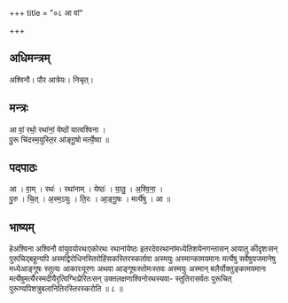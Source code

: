 +++
title = "०८ आ वां"

+++
## अधिमन्त्रम्
अश्विनौ। पौर आत्रेयः। निचृत्।

## मन्त्रः
आ वां॒ रथो॒ रथा॑नां॒ येष्ठो॑ यात्वश्विना ।  
पु॒रू चि॑दस्म॒युस्ति॒र आ॑ङ्गू॒षो मर्त्ये॒ष्वा ॥

## पदपाठः
आ । वा॒म् । रथः॑ । रथा॑नाम् । येष्ठः॑ । या॒तु॒ । अ॒श्वि॒ना॒ ।  
पु॒रु । चि॒त् । अ॒स्म॒ऽयुः । ति॒रः । आ॒ङ्गू॒षः । मर्त्ये॑षु । आ ॥

## भाष्यम्
हेअश्विना अश्विनौ वांयुवयोरथःएकोरथः रथानांयेष्ठः इतरदेवरथानांमध्येतिशयेनगन्तासन् आयातु कीदृशःसन् पुरूचिद्बहून्यपि अस्मद्विरोधिनस्तिरोहिंसकस्तिरस्कर्तावा अस्मयुः अस्मान्कामयमानः मर्त्येषु सर्वेषुयजमानेषु मध्येआङ्गूषः स्तुत्यः आकारःपूरणः अथवा आङ्गूषःस्तोमःस्तवः अस्मयुः अस्मान् बलैर्योक्तुङ्कामयमानः मर्त्येषुमर्त्यैरस्मदीयैरृत्विग्भिःप्रेरितःसन् उक्तलक्षणाश्विनोरथस्यवा- स्तुतिरासर्वतः पुरूचित् पुरूण्यपिशत्रुबलानितिरस्तिरस्करोति ॥ ८ ॥